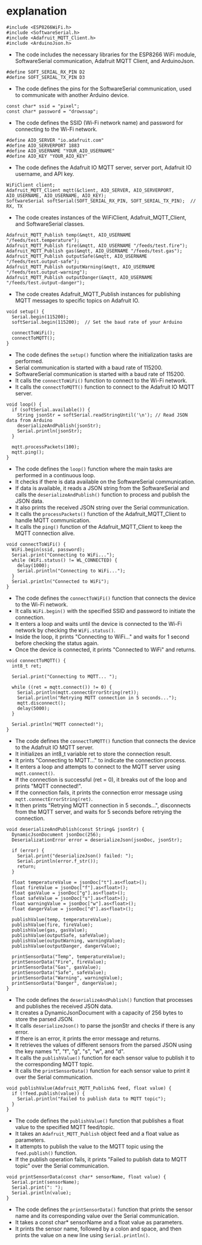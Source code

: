 # explanation 

```
#include <ESP8266WiFi.h>
#include <SoftwareSerial.h>
#include <Adafruit_MQTT_Client.h>
#include <ArduinoJson.h>
```

- The code includes the necessary libraries for the ESP8266 WiFi module, SoftwareSerial communication, Adafruit MQTT Client, and ArduinoJson.

```
#define SOFT_SERIAL_RX_PIN D2
#define SOFT_SERIAL_TX_PIN D3
```

- The code defines the pins for the SoftwareSerial communication, used to communicate with another Arduino device.

```
const char* ssid = "pixel";
const char* password = "drowssap";
```

- The code defines the SSID (Wi-Fi network name) and password for connecting to the Wi-Fi network.

```
#define AIO_SERVER "io.adafruit.com"
#define AIO_SERVERPORT 1883
#define AIO_USERNAME "YOUR_AIO_USERNAME"
#define AIO_KEY "YOUR_AIO_KEY"
```

- The code defines the Adafruit IO MQTT server, server port, Adafruit IO username, and API key.

```
WiFiClient client;
Adafruit_MQTT_Client mqtt(&client, AIO_SERVER, AIO_SERVERPORT, AIO_USERNAME, AIO_USERNAME, AIO_KEY);
SoftwareSerial softSerial(SOFT_SERIAL_RX_PIN, SOFT_SERIAL_TX_PIN);  // RX, TX
```

- The code creates instances of the WiFiClient, Adafruit_MQTT_Client, and SoftwareSerial classes.

```
Adafruit_MQTT_Publish temp(&mqtt, AIO_USERNAME "/feeds/test.temperature");
Adafruit_MQTT_Publish fire(&mqtt, AIO_USERNAME "/feeds/test.fire");
Adafruit_MQTT_Publish gas(&mqtt, AIO_USERNAME "/feeds/test.gas");
Adafruit_MQTT_Publish outputSafe(&mqtt, AIO_USERNAME "/feeds/test.output-safe");
Adafruit_MQTT_Publish outputWarning(&mqtt, AIO_USERNAME "/feeds/test.output-warning");
Adafruit_MQTT_Publish outputDanger(&mqtt, AIO_USERNAME "/feeds/test.output-danger");
```

- The code creates Adafruit_MQTT_Publish instances for publishing MQTT messages to specific topics on Adafruit IO.

```
void setup() {
  Serial.begin(115200);
  softSerial.begin(115200);  // Set the baud rate of your Arduino

  connectToWiFi();
  connectToMQTT();
}
```

- The code defines the `setup()` function where the initialization tasks are performed.
- Serial communication is started with a baud rate of 115200.
- SoftwareSerial communication is started with a baud rate of 115200.
- It calls the `connectToWiFi()` function to connect to the Wi-Fi network.
- It calls the `connectToMQTT()` function to connect to the Adafruit IO MQTT server.

```
void loop() {
  if (softSerial.available()) {
    String jsonStr = softSerial.readStringUntil('\n'); // Read JSON data from Arduino
    deserializeAndPublish(jsonStr);
    Serial.println(jsonStr);
  }

  mqtt.processPackets(100);
  mqtt.ping();
}
```

- The code defines the `loop()` function where the main tasks are performed in a continuous loop.
- It checks if there is data available on the SoftwareSerial communication.
- If data is available, it reads a JSON string from the SoftwareSerial and calls the `deserializeAndPublish()` function to process and publish the JSON data.
- It also prints the received JSON string over the Serial communication.
- It calls the `processPackets()` function of the Adafruit_MQTT_Client to handle MQTT communication.
- It calls the `ping()` function of the Adafruit_MQTT_Client to keep the MQTT connection alive.

```
void connectToWiFi() {
  WiFi.begin(ssid, password);
  Serial.print("Connecting to WiFi...");
  while (WiFi.status() != WL_CONNECTED) {
    delay(1000);
    Serial.println("Connecting to WiFi...");
  }
  Serial.println("Connected to WiFi");
}
```

- The code defines the `connectToWiFi()` function that connects the device to the Wi-Fi network.
- It calls `WiFi.begin()` with the specified SSID and password to initiate the connection.
- It enters a loop and waits until the device is connected to the Wi-Fi network by checking the `WiFi.status()`.
- Inside the loop, it prints "Connecting to WiFi..." and waits for 1 second before checking the status again.
- Once the device is connected, it prints "Connected to WiFi" and returns.

```
void connectToMQTT() {
  int8_t ret;

  Serial.print("Connecting to MQTT... ");

  while ((ret = mqtt.connect()) != 0) {
    Serial.println(mqtt.connectErrorString(ret));
    Serial.println("Retrying MQTT connection in 5 seconds...");
    mqtt.disconnect();
    delay(5000);
  }

  Serial.println("MQTT connected!");
}
```

- The code defines the `connectToMQTT()` function that connects the device to the Adafruit IO MQTT server.
- It initializes an int8_t variable ret to store the connection result.
- It prints "Connecting to MQTT..." to indicate the connection process.
- It enters a loop and attempts to connect to the MQTT server using `mqtt.connect()`.
- If the connection is successful (ret = 0), it breaks out of the loop and prints "MQTT connected!".
- If the connection fails, it prints the connection error message using `mqtt.connectErrorString(ret)`.
- It then prints "Retrying MQTT connection in 5 seconds...", disconnects from the MQTT server, and waits for 5 seconds before retrying the connection.

```
void deserializeAndPublish(const String& jsonStr) {
  DynamicJsonDocument jsonDoc(256);
  DeserializationError error = deserializeJson(jsonDoc, jsonStr);

  if (error) {
    Serial.print("deserializeJson() failed: ");
    Serial.println(error.f_str());
    return;
  }

  float temperatureValue = jsonDoc["t"].as<float>();
  float fireValue = jsonDoc["f"].as<float>();
  float gasValue = jsonDoc["g"].as<float>();
  float safeValue = jsonDoc["s"].as<float>();
  float warningValue = jsonDoc["w"].as<float>();
  float dangerValue = jsonDoc["d"].as<float>();

  publishValue(temp, temperatureValue);
  publishValue(fire, fireValue);
  publishValue(gas, gasValue);
  publishValue(outputSafe, safeValue);
  publishValue(outputWarning, warningValue);
  publishValue(outputDanger, dangerValue);

  printSensorData("Temp", temperatureValue);
  printSensorData("Fire", fireValue);
  printSensorData("Gas", gasValue);
  printSensorData("Safe", safeValue);
  printSensorData("Warning", warningValue);
  printSensorData("Danger", dangerValue);
}
```

- The code defines the `deserializeAndPublish()` function that processes and publishes the received JSON data.
- It creates a DynamicJsonDocument with a capacity of 256 bytes to store the parsed JSON.
- It calls `deserializeJson()` to parse the jsonStr and checks if there is any error.
- If there is an error, it prints the error message and returns.
- It retrieves the values of different sensors from the parsed JSON using the key names "t", "f", "g", "s", "w", and "d".
- It calls the `publishValue()` function for each sensor value to publish it to the corresponding MQTT topic.
- It calls the `printSensorData()` function for each sensor value to print it over the Serial communication.

```
void publishValue(Adafruit_MQTT_Publish& feed, float value) {
  if (!feed.publish(value)) {
    Serial.println("Failed to publish data to MQTT topic");
  }
}
```

- The code defines the `publishValue()` function that publishes a float value to the specified MQTT feed/topic.
- It takes an `Adafruit_MQTT_Publish` object feed and a float value as parameters.
- It attempts to publish the value to the MQTT topic using the `feed.publish()` function.
- If the publish operation fails, it prints "Failed to publish data to MQTT topic" over the Serial communication.

```
void printSensorData(const char* sensorName, float value) {
  Serial.print(sensorName);
  Serial.print(": ");
  Serial.println(value);
}
```

- The code defines the `printSensorData()` function that prints the sensor name and its corresponding value over the Serial communication.
- It takes a const char* sensorName and a float value as parameters.
- It prints the sensor name, followed by a colon and space, and then prints the value on a new line using `Serial.println()`.